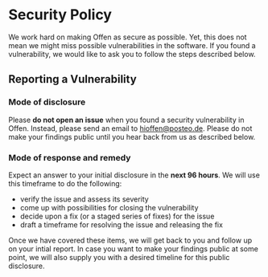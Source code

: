# Security Policy

We work hard on making Offen as secure as possible. Yet, this does
not mean we might miss possible vulnerabilities in the software. If you found a
vulnerability, we would like to ask you to follow the steps described below.

## Reporting a Vulnerability

### Mode of disclosure

Please **do not open an issue** when you found a security vulnerability in
Offen. Instead, please send an email to hioffen@posteo.de. Please do not make
your findings public until you hear back from us as described below.

### Mode of response and remedy

Expect an answer to your initial disclosure in the **next 96 hours**. We will
use this timeframe to do the following:

- verify the issue and assess its severity
- come up with possibilities for closing the vulnerability
- decide upon a fix (or a staged series of fixes) for the issue
- draft a timeframe for resolving the issue and releasing the fix

Once we have covered these items, we will get back to you and follow up on your
intial report. In case you want to make your findings public at some point, we
will also supply you with a desired timeline for this public disclosure.

